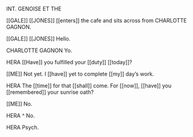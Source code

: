 INT. GENOISE ET THE

[[GALE]] [[JONES]] [[enters]] the cafe and sits across from CHARLOTTE GAGNON.

[[GALE]] [[JONES]]
Hello.

CHARLOTTE GAGNON
Yo.



HERA
[[Have]] you fulfilled your [[duty]] [[today]]?

[[ME]]
Not yet. I [[have]] yet to complete [[my]] day’s work.

HERA
The [[time]] for that [[shall]] come. For [[now]], [[have]] you [[remembered]] your sunrise oath?

[[ME]]
No.

HERA ^
No.

HERA
Psych.